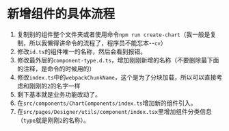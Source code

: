 # 新增组件的具体流程

1. 复制别的组件整个文件夹或者使用命令`npm run create-chart`（我一般是复制，所以我懒得讲命令的流程了，程序员不能忘本--`cv`）    
2. 修改`id.ts`的组件唯一的名称，然后会看到报错。  
3. 修改最外层的`component-type.d.ts`，增加刚刚新增的名称（不要删除最下面的注释，是命令的时候用的）  
4. 修改`index.ts`中的`webpackChunkName`，这个是为了分块加载，所以可以直接考虑和刚刚的`2`的名字一样  
5. 剩下基本就是业务功能改动了。  
6. 在`src/components/ChartComponents/index.ts`增加新的组件引入。  
7. 在`src/pages/Designer/utils/component/index.tsx`里增加组件分类信息（`type`就是刚刚`2`的名称）。  